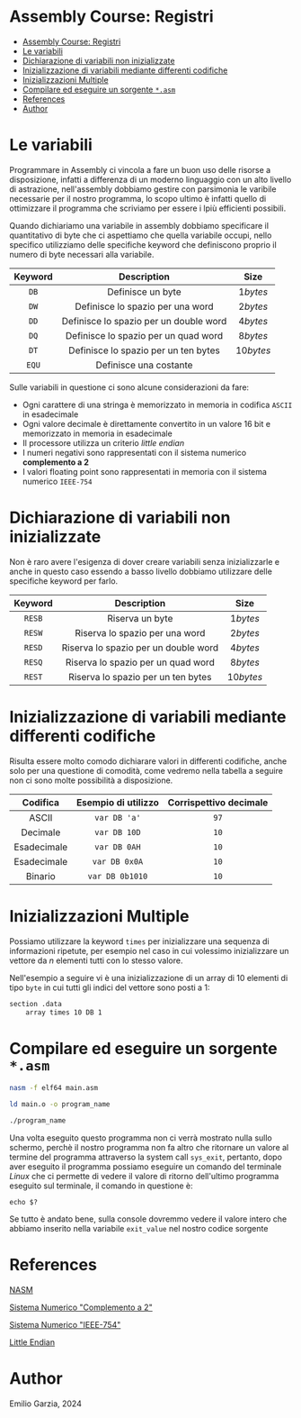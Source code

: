 # Assembly Course: Registri

- [Assembly Course: Registri](#assembly-course-registri)
- [Le variabili](#le-variabili)
- [Dichiarazione di variabili non inizializzate](#dichiarazione-di-variabili-non-inizializzate)
- [Inizializzazione di variabili mediante differenti codifiche](#inizializzazione-di-variabili-mediante-differenti-codifiche)
- [Inizializzazioni Multiple](#inizializzazioni-multiple)
- [Compilare ed eseguire un sorgente `*.asm`](#compilare-ed-eseguire-un-sorgente-asm)
- [References](#references)
- [Author](#author)

# Le variabili

Programmare in Assembly ci vincola a fare un buon uso delle risorse a disposizione, infatti a differenza di un moderno linguaggio con un alto livello di astrazione, nell'assembly dobbiamo gestire con parsimonia le varibile necessarie per il nostro programma, lo scopo ultimo è infatti quello di ottimizzare il programma che scriviamo per essere i lpiù efficienti possibili.

Quando dichiariamo una variabile in assembly dobbiamo specificare il quantitativo di byte che ci aspettiamo che quella variabile occupi, nello specifico utilizziamo delle specifiche keyword che definiscono proprio il numero di byte necessari alla variabile.

| Keyword | Description | Size |
|:-------:|:-----------:|:----:|
| `DB` | Definisce un byte | $1 bytes$ |
| `DW` | Definisce lo spazio per una word | $2 bytes$ |
| `DD` | Definisce lo spazio per un double word | $4 bytes$ |
| `DQ` | Definisce lo spazio per un quad word | $8 bytes$ |
| `DT` | Definisce lo spazio per un ten bytes | $10 bytes$ |
| `EQU` | Definisce una costante  |  |

Sulle variabili in questione ci sono alcune considerazioni da fare:

* Ogni carattere di una stringa è memorizzato in memoria in codifica `ASCII` in esadecimale
* Ogni valore decimale è direttamente convertito in un valore 16 bit e memorizzato in memoria in esadecimale
* Il processore utilizza un criterio *little endian*
* I numeri negativi sono rappresentati con il sistema numerico **complemento a 2**
* I valori floating point sono rappresentati in memoria con il sistema numerico `IEEE-754`

# Dichiarazione di variabili non inizializzate

Non è raro avere l'esigenza di dover creare variabili senza inizializzarle e anche in questo caso essendo a basso livello dobbiamo utilizzare delle specifiche keyword per farlo.

| Keyword | Description | Size |
|:-------:|:-----------:|:----:|
| `RESB` | Riserva un byte | $1 bytes$ |
| `RESW` | Riserva lo spazio per una word | $2 bytes$ |
| `RESD` | Riserva lo spazio per un double word | $4 bytes$ |
| `RESQ` | Riserva lo spazio per un quad word | $8 bytes$ |
| `REST` | Riserva lo spazio per un ten bytes | $10 bytes$ |

# Inizializzazione di variabili mediante differenti codifiche

Risulta essere molto comodo dichiarare valori in differenti codifiche, anche solo per una questione di comodità, come vedremo nella tabella a seguire non ci sono molte possibilità a disposizione.

| Codifica | Esempio di utilizzo | Corrispettivo decimale |
|:-:|:-:|:-:| 
| ASCII | `var DB 'a'` | `97` |
| Decimale | `var DB 10D` | `10` |
| Esadecimale | `var DB 0AH` | `10` |
| Esadecimale | `var DB 0x0A` | `10` |
| Binario | `var DB 0b1010` | `10` |

# Inizializzazioni Multiple

Possiamo utilizzare la keyword `times` per inizializzare una sequenza di informazioni ripetute, per esempio nel caso in cui volessimo inizializzare un vettore da $n$ elementi tutti con lo stesso valore.

Nell'esempio a seguire vi è una inizializzazione di un array di $10$ elementi di tipo `byte` in cui tutti gli indici del vettore sono posti a $1$:

```bash
section .data
    array times 10 DB 1
```

# Compilare ed eseguire un sorgente `*.asm`

```bash
nasm -f elf64 main.asm
```

```bash
ld main.o -o program_name
```

```bash
./program_name
```

Una volta eseguito questo programma non ci verrà mostrato nulla sullo schermo, perchè il nostro programma non fa altro che ritornare un valore al termine del programma attraverso la system call `sys_exit`, pertanto, dopo aver eseguito il programma possiamo eseguire un comando del terminale *Linux* che ci permette di vedere il valore di ritorno dell'ultimo programma eseguito sul terminale, il comando in questione è:

```shell
echo $?
```

Se tutto è andato bene, sulla console dovremmo vedere il valore intero che abbiamo inserito nella variabile `exit_value` nel nostro codice sorgente

# References

[NASM](https://www.nasm.us/)

[Sistema Numerico "Complemento a 2"](https://it.wikipedia.org/wiki/Complemento_a_due)

[Sistema Numerico "IEEE-754"](https://it.wikipedia.org/wiki/IEEE_754)

[Little Endian](https://en.wikipedia.org/wiki/Endianness)

# Author

Emilio Garzia, 2024